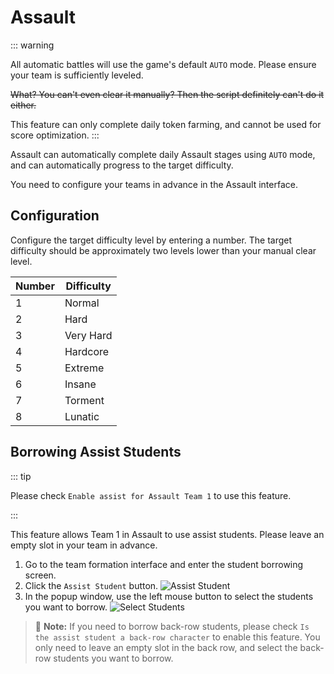 <LanguageWarn/>

# Assault

::: warning

All automatic battles will use the game's default `AUTO` mode. Please ensure your team is sufficiently leveled.

~~What? You can't even clear it manually? Then the script definitely can't do it either.~~

This feature can only complete daily token farming, and cannot be used for score optimization.
:::

Assault can automatically complete daily Assault stages using `AUTO` mode, and can automatically progress to the target difficulty.

You need to configure your teams in advance in the Assault interface.

## Configuration

Configure the target difficulty level by entering a number. The target difficulty should be approximately two levels lower than your manual clear level.

| **Number** | **Difficulty** |
| ---------- | ------------- |
| 1          | Normal        |
| 2          | Hard          |
| 3          | Very Hard     |
| 4          | Hardcore      |
| 5          | Extreme       |
| 6          | Insane        |
| 7          | Torment       |
| 8          | Lunatic       |

## Borrowing Assist Students

::: tip

Please check `Enable assist for Assault Team 1` to use this feature.

:::

This feature allows Team 1 in Assault to use assist students. Please leave an empty slot in your team in advance.

1. Go to the team formation interface and enter the student borrowing screen.
2. Click the `Assist Student` button.
![Assist Student](/img/assault/assault_helper_1.png)
3. In the popup window, use the left mouse button to select the students you want to borrow.
![Select Students](/img/assault/assault_helper_2.png)

> :memo: **Note:** If you need to borrow back-row students, please check `Is the assist student a back-row character` to enable this feature. You only need to leave an empty slot in the back row, and select the back-row students you want to borrow.


